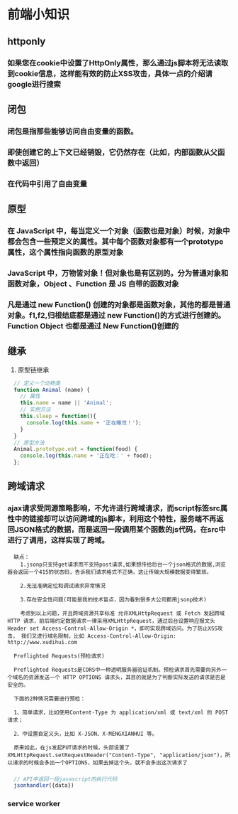 # 前端小知识

## httponly 

### 如果您在cookie中设置了HttpOnly属性，那么通过js脚本将无法读取到cookie信息，这样能有效的防止XSS攻击，具体一点的介绍请google进行搜索

## 闭包

### 闭包是指那些能够访问自由变量的函数。
### 即使创建它的上下文已经销毁，它仍然存在（比如，内部函数从父函数中返回）
### 在代码中引用了自由变量

## 原型

### 在 JavaScript 中，每当定义一个对象（函数也是对象）时候，对象中都会包含一些预定义的属性。其中每个函数对象都有一个prototype 属性，这个属性指向函数的原型对象
### JavaScript 中，万物皆对象！但对象也是有区别的。分为普通对象和函数对象，Object 、Function 是 JS 自带的函数对象
### 凡是通过 new Function() 创建的对象都是函数对象，其他的都是普通对象。f1,f2,归根结底都是通过 new Function()的方式进行创建的。Function Object 也都是通过 New Function()创建的


## 继承
1. 原型链继承
  ```javascript
    // 定义一个动物类
    function Animal (name) {
      // 属性
      this.name = name || 'Animal';
      // 实例方法
      this.sleep = function(){
        console.log(this.name + '正在睡觉！');
      }
    }
    // 原型方法
    Animal.prototype.eat = function(food) {
      console.log(this.name + '正在吃：' + food);
    };
  ```
## 跨域请求

### ajax请求受同源策略影响，不允许进行跨域请求，而script标签src属性中的链接却可以访问跨域的js脚本，利用这个特性，服务端不再返回JSON格式的数据，而是返回一段调用某个函数的js代码，在src中进行了调用，这样实现了跨域。

```text
  缺点：
    1.jsonp只支持get请求而不支持post请求,如果想传给后台一个json格式的数据,浏览器会返回一个415的状态码，告诉我们请求格式不正确，这让传输大规模数据变得繁琐。

    2.无法准确定位和调试请求异常情况

    3.存在安全性问题(可能是我的技术盲点，因为看到很多大公司都用jsonp技术)

    考虑到以上问题，并且跨域资源共享标准 允许XMLHttpRequest 或 Fetch 发起跨域 HTTP 请求，前后端约定数据请求一律采用XMLHttpRequest，通过后台设置响应报文头 Header set Access-Control-Allow-Origin *，即可实现跨域访问。为了防止XSS攻击， 我们又进行域名限制，比如 Access-Control-Allow-Origin: http://www.xudihui.com

  Preflighted Requests(预检请求)

  Preflighted Requests是CORS中一种透明服务器验证机制。预检请求首先需要向另外一个域名的资源发送一个 HTTP OPTIONS 请求头，其目的就是为了判断实际发送的请求是否是安全的。

  下面的2种情况需要进行预检：

  1、简单请求，比如使用Content-Type 为 application/xml 或 text/xml 的 POST 请求；

  2、中设置自定义头，比如 X-JSON、X-MENGXIANHUI 等。

  原来如此，在js发起PUT请求的时候，头部设置了XMLHttpRequest.setRequestHeader("Content-Type", "application/json")，所以请求的时候会多出一个OPTIONS，如果去掉这个头，就不会多出这次请求了
```

### 
``` javascript
  // API中返回一段javascript的执行代码
  jsonhandler({data})
```

### service worker
